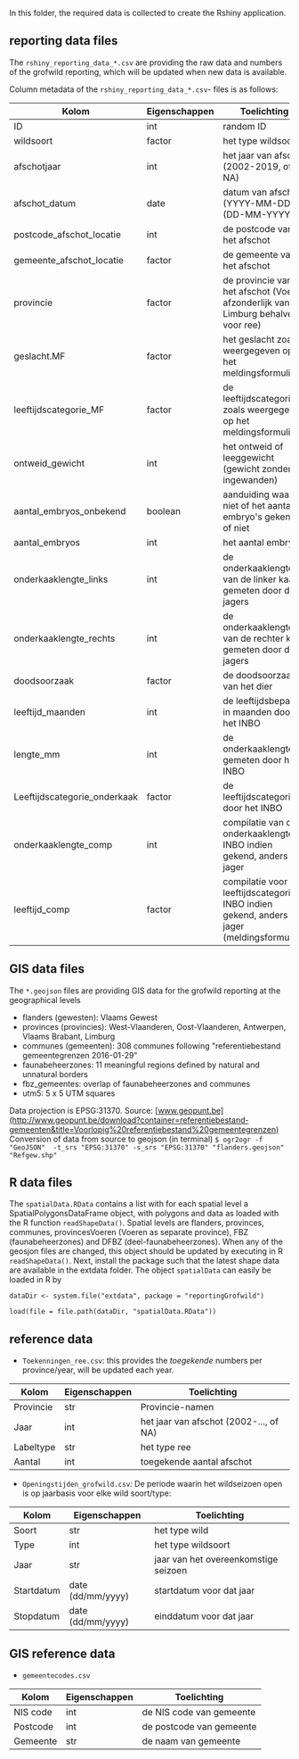 
In this folder, the required data is collected to create the Rshiny application.

## reporting data files

The `rshiny_reporting_data_*.csv` are providing the raw data and numbers of the grofwild reporting, which will be updated when new data is available. 

Column metadata of the `rshiny_reporting_data_*.csv`- files is as follows:

| Kolom                        | Eigenschappen | Toelichting                              |
| ---------------------------- | ------------- | ---------------------------------------- |
| ID                           | int           | random ID                                |
| wildsoort                    | factor        | het type wildsoort                       |
| afschotjaar                  | int           | het jaar van afschot (2002-2019, of NA)  |
| afschot_datum                | date          | datum van afschot  (YYYY-MM-DD) or (DD-MM-YYYY)                      |
| postcode_afschot_locatie     | int           | de postcode van het afschot              |
| gemeente_afschot_locatie     | factor        | de gemeente van het afschot              |
| provincie                    | factor        | de provincie van het afschot (Voeren afzonderlijk van Limburg behalve voor ree) |
| geslacht.MF                  | factor        | het geslacht zoals weergegeven op het meldingsformulier |
| leeftijdscategorie_MF        | factor        | de leeftijdscategorie zoals weergegeven op het meldingsformulier |
| ontweid_gewicht              | int           | het ontweid of leeggewicht (gewicht zonder ingewanden) |
| aantal_embryos_onbekend      | boolean           | aanduiding waar of niet of het aantal embryo's gekend is of niet |
| aantal_embryos               | int           | het aantal embryo's                      |
| onderkaaklengte_links        | int           | de onderkaaklengte van de linker kaak gemeten door de jagers |
| onderkaaklengte_rechts       | int           | de onderkaaklengte van de rechter kaak gemeten door de jagers |
| doodsoorzaak                 | factor        | de doodsoorzaak van het dier             |
| leeftijd_maanden             | int           | de leeftijdsbepaling in maanden door het INBO |
| lengte_mm                    | int           | de onderkaaklengte gemeten door het INBO |
| Leeftijdscategorie_onderkaak | factor        | de leeftijdscategorie door het INBO      |
| onderkaaklengte_comp         | int           | compilatie van de onderkaaklengte: INBO indien gekend, anders jager      |
| leeftijd_comp | factor        | compilatie voor de leeftijdscategorie: INBO indien gekend, anders jager (meldingsformulier)     |


## GIS data files

The `*.geojson` files are providing GIS data for the grofwild reporting at the geographical levels

* flanders (gewesten): Vlaams Gewest
* provinces (provincies): West-Vlaanderen, Oost-Vlaanderen, Antwerpen, Vlaams Brabant, Limburg
* communes (gemeenten): 308 communes following "referentiebestand gemeentegrenzen 2016-01-29"
* faunabeheerzones: 11 meaningful regions defined by natural and unnatural borders
* fbz_gemeentes: overlap of faunabeheerzones and communes
* utm5: 5 x 5 UTM squares

Data projection is EPSG:31370. 
Source: [www.geopunt.be](http://www.geopunt.be/download?container=referentiebestand-gemeenten&title=Voorlopig%20referentiebestand%20gemeentegrenzen)
Conversion of data from source to geojson (in terminal)
`$ ogr2ogr -f "GeoJSON"  -t_srs "EPSG:31370" -s_srs "EPSG:31370" "flanders.geojson" "Refgew.shp"`


## R data files

The `spatialData.RData` contains a list with for each spatial level a SpatialPolygonsDataFrame object, with polygons and data as loaded with the R function `readShapeData()`. Spatial levels are flanders, provinces, communes, provincesVoeren (Voeren as separate province), FBZ (faunabeheerzones) and DFBZ (deel-faunabeheerzones). When any of the geosjon files are changed, this object should be updated by executing in R `readShapeData()`. Next, install the package such that the latest shape data are available in the extdata folder.
The object `spatialData` can easily be loaded in R by

`dataDir <- system.file("extdata", package = "reportingGrofwild")`

`load(file = file.path(dataDir, "spatialData.RData"))`


## reference data

* `Toekenningen_ree.csv`: this provides the *toegekende* numbers per province/year, will be updated each year.

| Kolom     | Eigenschappen | Toelichting                            |
| --------- | ------------- | -------------------------------------- |
| Provincie | str           | Provincie-namen                        |
| Jaar      | int           | het jaar van afschot (2002-..., of NA) |
| Labeltype | str           | het type ree                           |
| Aantal    | int           | toegekende aantal afschot              |


* `Openingstijden_grofwild.csv`:  De periode waarin het wildseizoen open is op jaarbasis voor elke wild soort/type:

| Kolom      | Eigenschappen     | Toelichting                          |
| ---------- | ----------------- | ------------------------------------ |
| Soort      | str               | het type wild                        |
| Type       | int               | het type wildsoort                   |
| Jaar       | str               | jaar van het overeenkomstige seizoen |
| Startdatum | date (dd/mm/yyyy) | startdatum voor dat jaar             |
| Stopdatum  | date (dd/mm/yyyy) | einddatum voor dat jaar              |


## GIS reference data

* `gemeentecodes.csv`

| Kolom    | Eigenschappen | Toelichting              |
| -------- | --------------| ------------------------ |
| NIS code | int           | de NIS code van gemeente |
| Postcode | int           | de postcode van gemeente |
| Gemeente | str           | de naam van gemeente     |


